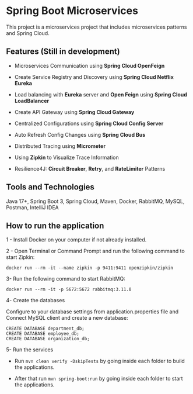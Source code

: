 # Spring Boot Microservices

This project is a microservices project that includes microservices patterns and Spring Cloud.

## Features (Still in development)

- Microservices Communication using **Spring Cloud OpenFeign**

- Create Service Registry and Discovery using **Spring Cloud Netflix Eureka**

- Load balancing with **Eureka** server and **Open Feign** using **Spring Cloud LoadBalancer**

- Create API Gateway using **Spring Cloud Gateway**

- Centralized Configurations using **Spring Cloud Config Server**

- Auto Refresh Config Changes using **Spring Cloud Bus**

- Distributed Tracing using **Micrometer** 

- Using **Zipkin** to Visualize Trace Information

- Resilience4J: **Circuit Breaker**, **Retry**, and **RateLimiter** Patterns

## Tools and Technologies

Java 17+, Spring Boot 3, Spring Cloud, Maven, Docker, RabbitMQ, MySQL, Postman, IntelliJ IDEA

## How to run the application
1 - Install Docker on your computer if not already installed.

2 - Open Terminal or Command Prompt and run the following command to start Zipkin:

```
docker run --rm -it --name zipkin -p 9411:9411 openzipkin/zipkin
```

3- Run the following command to start RabbitMQ:
```
docker run --rm -it -p 5672:5672 rabbitmq:3.11.0
```

4- Create the databases

Configure to your database settings from application.properties file and Connect MySQL client and create a new database:
```
CREATE DATABASE department_db;
CREATE DATABASE employee_db;
CREATE DATABASE organization_db;
```
5- Run the services

- Run ```mvn clean verify -DskipTests``` by going inside each folder to build the applications.

- After that run ```mvn spring-boot:run``` by going inside each folder to start the applications.
